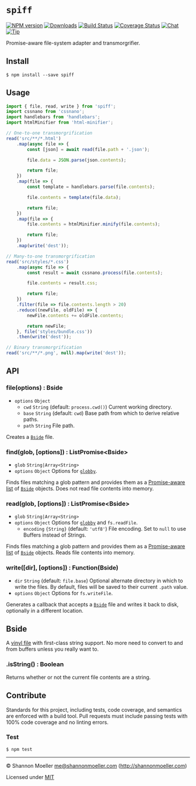 # `spiff`

[![NPM version][npm-img]][npm-url] [![Downloads][downloads-img]][npm-url] [![Build Status][travis-img]][travis-url] [![Coverage Status][coveralls-img]][coveralls-url] [![Chat][gitter-img]][gitter-url] [![Tip][amazon-img]][amazon-url]

Promise-aware file-system adapter and transmorgrifier.

## Install

    $ npm install --save spiff

## Usage

```js
import { file, read, write } from 'spiff';
import cssnano from 'cssnano';
import handlebars from 'handlebars';
import htmlMinifier from 'html-minifier';

// One-to-one transmorgrification
read('src/**/*.html')
    .map(async file => {
        const [json] = await read(file.path + '.json');

        file.data = JSON.parse(json.contents);

        return file;
    })
    .map(file => {
        const template = handlebars.parse(file.contents);

        file.contents = template(file.data);

        return file;
    })
    .map(file => {
        file.contents = htmlMinifier.minify(file.contents);

        return file;
    })
    .map(write('dest'));

// Many-to-one transmorgrification
read('src/styles/*.css')
    .map(async file => {
        const result = await cssnano.process(file.contents);

        file.contents = result.css;

        return file;
    })
    .filter(file => file.contents.length > 20)
    .reduce((newFile, oldFile) => {
        newFile.contents += oldFile.contents;

        return newFile;
    }, file('styles/bundle.css'))
    .then(write('dest'));

// Binary transmorgrification
read('src/**/*.png', null).map(write('dest'));
```

## API

### file(options) : Bside

- `options` `Object`
  - `cwd` `String` (default: `process.cwd()`) Current working directory.
  - `base` `String` (default: `cwd`) Base path from which to derive relative paths.
  - `path` `String` File path.

Creates a [`Bside`](#bside) file.

### find(glob, [options]) : ListPromise\<Bside\>

- `glob` `String|Array<String>`
- `options` `Object` Options for [`globby`](https://github.com/sindresorhus/globby).

Finds files matching a glob pattern and provides them as a [Promise-aware list](https://github.com/shannonmoeller/list-promise) of [`Bside`](#bside) objects. Does not read file contents into memory.

### read(glob, [options]) : ListPromise\<Bside\>

- `glob` `String|Array<String>`
- `options` `Object` Options for [`globby`](https://github.com/sindresorhus/globby) and `fs.readFile`.
  - `encoding` `{String}` (default: `'utf8'`) File encoding. Set to `null` to use Buffers instead of Strings.

Finds files matching a glob pattern and provides them as a [Promise-aware list](https://github.com/shannonmoeller/list-promise) of [`Bside`](#bside) objects. Reads file contents into memory.

### write([dir], [options]) : Function(Bside)

- `dir` `String` (default: `file.base`) Optional alternate directory in which to write the files. By default, files will be saved to their current `.path` value.
- `options` `Object` Options for `fs.writeFile`.

Generates a callback that accepts a [`Bside`](#bside) file and writes it back to disk, optionally in a different location.

## Bside

A [vinyl file](https://github.com/gulpjs/vinyl) with first-class string support. No more need to convert to and from buffers unless you really want to.

### .isString() : Boolean

Returns whether or not the current file contents are a string.

## Contribute

Standards for this project, including tests, code coverage, and semantics are enforced with a build tool. Pull requests must include passing tests with 100% code coverage and no linting errors.

### Test

    $ npm test

----

© Shannon Moeller <me@shannonmoeller.com> (http://shannonmoeller.com)

Licensed under [MIT](http://shannonmoeller.com/mit.txt)

[amazon-img]:    https://img.shields.io/badge/amazon-tip_jar-yellow.svg?style=flat-square
[amazon-url]:    https://www.amazon.com/gp/registry/wishlist/1VQM9ID04YPC5?sort=universal-price
[coveralls-img]: http://img.shields.io/coveralls/shannonmoeller/spiff/master.svg?style=flat-square
[coveralls-url]: https://coveralls.io/r/shannonmoeller/spiff
[downloads-img]: http://img.shields.io/npm/dm/spiff.svg?style=flat-square
[gitter-img]:    http://img.shields.io/badge/gitter-join_chat-1dce73.svg?style=flat-square
[gitter-url]:    https://gitter.im/shannonmoeller/shannonmoeller
[npm-img]:       http://img.shields.io/npm/v/spiff.svg?style=flat-square
[npm-url]:       https://npmjs.org/package/spiff
[travis-img]:    http://img.shields.io/travis/shannonmoeller/spiff.svg?style=flat-square
[travis-url]:    https://travis-ci.org/shannonmoeller/spiff
